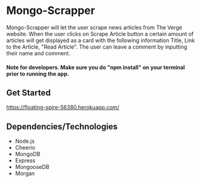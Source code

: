 # Mongo-Scrapper

Mongo-Scrapper will let the user scrape news articles from The Verge website. When the user clicks on Scrape Article button a certain amount of articles will get displayed as a card with the following information Title, Link to the Article, "Read Article". The user can leave a comment by inputting their name and comment. 

#### Note for developers. Make sure you do "npm install" on your terminal prior to running the app. 

## Get Started
https://floating-spire-56380.herokuapp.com/


## Dependencies/Technologies

* Node.js
* Cheerio
* MongoDB
* Express
* MongooseDB 
* Morgan

